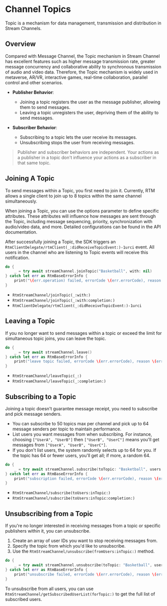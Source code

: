 # Channel Topics

Topic is a mechanism for data management, transmission and distribution in Stream Channels.

## Overview

Compared with Message Channel, the Topic mechanism in Stream Channel has excellent features such as higher message transmission rate, greater message concurrency and collaborative ability to synchronous transmission of audio and video data. Therefore, the Topic mechanism is widely used in metaverse, AR/VR, interactive games, real-time collaboration, parallel control and other scenarios.

- **Publisher Behavior**: 
  - Joining a topic registers the user as the message publisher, allowing them to send messages.
  - Leaving a topic unregisters the user, depriving them of the ability to send messages.
  
- **Subscriber Behavior**:
  - Subscribing to a topic lets the user receive its messages.
  - Unsubscribing stops the user from receiving messages.

> Publisher and subscriber behaviors are independent. Your actions as a publisher in a topic don't influence your actions as a subscriber in that same topic.

## Joining A Topic

To send messages within a Topic, you first need to join it. Currently, RTM allows a single client to join up to 8 topics within the same channel simultaneously.

When joining a Topic, you can use the options parameter to define specific attributes. These attributes will influence how messages are sent through the Topic, including message sequencing, priority, synchronization with audio/video data, and more. Detailed configurations can be found in the API documentation.

After successfully joining a Topic, the SDK triggers an ``RtmClientDelegate/rtmClient(_:didReceiveTopicEvent:)-1urci`` event. All users in the channel who are listening to Topic events will receive this notification.

```swift
do {
    _ = try await streamChannel.joinTopic("Basketball", with: nil)
} catch let err as RtmBaseErrorInfo {
    print("\(err.operation) failed, errorCode \(err.errorCode), reason \(err.reason)")
}
```

- ``RtmStreamChannel/joinTopic(_:with:)``
- ``RtmStreamChannel/joinTopic(_:with:completion:)``
- ``RtmClientDelegate/rtmClient(_:didReceiveTopicEvent:)-1urci``

## Leaving a Topic

If you no longer want to send messages within a topic or exceed the limit for simultaneous topic joins, you can leave the topic.

```swift
do {
    _ = try await streamChannel.leave()
} catch let err as RtmBaseErrorInfo {
    print("leave topic failed, errorCode \(err.errorCode), reason \(err.reason)")
}
```

- ``RtmStreamChannel/leaveTopic(_:)``
- ``RtmStreamChannel/leaveTopic(_:completion:)``

## Subscribing to a Topic

Joining a topic doesn't guarantee message receipt, you need to subscribe and pick message senders.
- You can subscribe to 50 topics max per channel and pick up to 64 message senders per topic to maintain performance.
- List users you want messages from when subscribing. For instance, choosing `["UserA", "UserB"]` then `["UserB", "UserC"]` means you'll get messages from `["UserA", "UserB", "UserC"]`.
- If you don't list users, the system randomly selects up to 64 for you. If the topic has 64 or fewer users, you'll get all; if more, a random 64.

```swift
do {
    _ = try await streamChannel.subscribe(toTopic: "Basketball", users: ["user-1", "user-2"])
} catch let err as RtmBaseErrorInfo {
    print("subscription failed, errorCode \(err.errorCode), reason \(err.reason)")
}
```

- ``RtmStreamChannel/subscribe(toUsers:inTopic:)``
- ``RtmStreamChannel/subscribe(toUsers:inTopic:completion:)``

## Unsubscribing from a Topic

If you're no longer interested in receiving messages from a topic or specific publishers within it, you can unsubscribe.

1. Create an array of user IDs you want to stop receiving messages from.
2. Specify the topic from which you'd like to unsubscribe.
3. Use the ``RtmStreamChannel/unsubscribe(fromUsers:inTopic:)`` method.

```swift
do {
    _ = try await streamChannel.unsubscribe(toTopic: "Basketball", users: ["user-1", "user-2"])
} catch let err as RtmBaseErrorInfo {
    print("unsubscribe failed, errorCode \(err.errorCode), reason \(err.reason)")
}
```

To unsubscribe from all users, you can use ``RtmStreamChannel/getSubscribedUserList(forTopic:)`` to get the full list of subscribed users.

